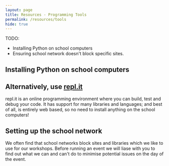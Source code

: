 ```yaml
---
layout: page
title: Resources - Programming Tools
permalink: /resources/tools
hide: true
---
```


TODO:

- Installing Python on school computers
- Ensuring school network doesn't block specific sites.

## Installing Python on school computers

## Alternatively, use [repl.it](https://repl.it/ "repl.it")

repl.it is an online programming environment where you can build, test and debug your code. It has support for many libraries and
languages; and best of all, is entirely web based, so no need to install anything on the school computers!

## Setting up the school network

We often find that school networks block sites and libraries which we like to use for our workshops. Before running an event we will
liase with you to find out what we can and can't do to minimise potential issues on the day of the event.